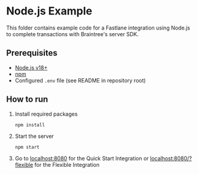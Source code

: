# Node.js Example

This folder contains example code for a Fastlane integration using Node.js to complete transactions with Braintree's server SDK.

## Prerequisites

- [Node.js v18+](https://nodejs.org)
- [npm](https://www.npmjs.com/)
- Configured `.env` file (see README in repository root)

## How to run

1. Install required packages
    ```
    npm install
    ```
2. Start the server
    ```
    npm start
    ```
3. Go to [localhost:8080](localhost:8080) for the Quick Start Integration or [localhost:8080/?flexible](localhost:8080/?flexible) for the Flexible Integration
